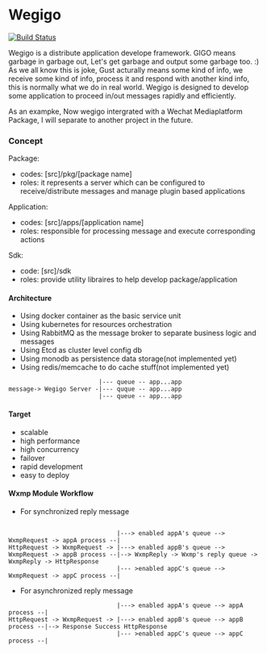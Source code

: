 # Wegigo

[![Build Status](https://travis-ci.org/rfancn/wegigo.svg?branch=master)](https://travis-ci.org/rfancn/wegigo)

Wegigo is a distribute application develope framework. GIGO means garbage in garbage out, Let's get garbage and output some garbage too. :)
As we all know this is joke, Gust acturally means some kind of info, we receive some kind of info, process it and respond with another kind info, this is normally what we do in real world.
Wegigo is designed to develop some application to proceed in/out messages rapidly and efficiently.

As an exampke, Now wegigo intergrated with a Wechat Mediaplatform Package, I will separate to another project in the future.

### Concept

Package:
- codes: [src]/pkg/[package name]
- roles: it represents a server which can be configured to receive/distribute messages and manage plugin based applications

Application:
- codes: [src]/apps/[application name]
- roles: responsible for processing message and execute corresponding actions

Sdk:
- code: [src]/sdk
- roles: provide utility libraires to help develop package/application

#### Architecture

- Using docker container as the basic service unit
- Using kubernetes for resources orchestration
- Using RabbitMQ as the message broker to separate business logic and messages
- Using Etcd as cluster level config db
- Using monodb as persistence data storage(not implemented yet)
- Using redis/memcache to do cache stuff(not implemented yet)
```
						 |--- queue -- app...app
message-> Wegigo Server -|--- quque -- app...app
						 |--- queue -- app...app
```

#### Target

- scalable
- high performance
- high concurrency
- failover
- rapid development
- easy to deploy

#### Wxmp Module Workflow
- For synchronized reply message
```

							  |---> enabled appA's queue --> WxmpRequest -> appA process --|
HttpRequest -> WxmpRequest -> |---> enabled appB's queue --> WxmpRequest -> appB process --|--> WxmpReply -> Wxmp's reply queue -> WxmpReply -> HttpResponse
							  |--- >enabled appC's queue --> WxmpRequest -> appC process --|
```

- For asynchronized reply message
```
							  |---> enabled appA's queue --> appA process --|
HttpRequest -> WxmpRequest -> |---> enabled appB's queue --> appB process --|--> Response Success HttpResponse
							  |--- >enabled appC's queue --> appC process --|
```





